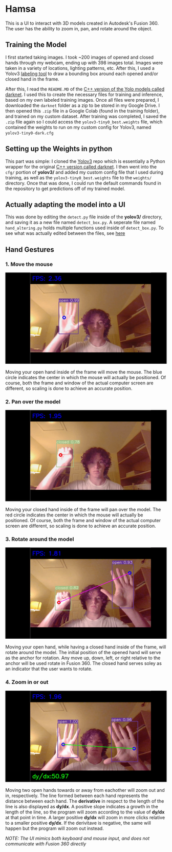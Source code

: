 # Hamsa
This is a UI to interact with 3D models created in Autodesk's Fusion 360. The user has the ability to zoom in, pan, and rotate around the object.

## Training the Model
I first started taking images. I took ~200 images of opened and closed hands through my webcam, ending up with 398 images total. Images were taken in a variety of locations, lighting patterns, etc. After this, I used a Yolov3 [labeling tool](https://github.com/Cartucho/OpenLabeling) to draw a bounding box around each opened and/or closed hand in the frame.


After this, I read the `README.MD` of the [C++ version of the Yolo models called darknet](https://github.com/AlexeyAB/darknet). I used this to create the necessary files for training and inference, based on my own labeled training images. Once all files were prepared, I downloaded the `darknet` folder as a zip to be stored in my Google Drive. I then opened this `.zip` file in a Google Colab (found in the training folder), and trained on my custom dataset. After training was completed, I saved the `.zip` file again so I could access the `yolov3-tiny0_best.weights` file, which contained the weights to run on my custom config for Yolov3, named `yolov3-tiny0-dark.cfg`

## Setting up the Weights in python
This part was simple: I cloned the [Yolov3](https://github.com/ultralytics/yolov3) repo which is essentially a Python wrapper for the original [C++ version called darknet](https://github.com/AlexeyAB/darknet). I then went into the `cfg/` portion of __yolov3/__ and added my custom config file that I used during training, as well as the `yolov3-tiny0_best.weights` file to the `weights/` directory. Once that was done, I could run the default commands found in the repository to get predictions off of my trained model.

## Actually adapting the model into a UI
This was done by editing the `detect.py` file inside of the __yolov3/__ directory, and saving it as a new file named `detect_box.py`. A seperate file named `hand_altering.py` holds multiple functions used inside of `detect_box.py`. To see what was actually edited between the files, see [here](https://www.diffchecker.com/lANKgUWu)

## Hand Gestures
### 1. Move the mouse
![](demo/move_mouse.gif)

Moving your open hand inside of the frame will move the mouse. The blue circle indicates the center in which the mouse will actually be positioned. Of course, both the frame and window of the actual computer screen are different, so scaling is done to achieve an accurate position.
### 2. Pan over the model
![](demo/pan.gif)

Moving your closed hand inside of the frame will pan over the model. The red circle indicates the center in which the mouse will actually be positioned. Of course, both the frame and window of the actual computer screen are different, so scaling is done to achieve an accurate position.
### 3. Rotate around the model
![](demo/rotate.gif)

Moving your open hand, while having a closed hand inside of the frame, will rotate around the model. The initial position of the opened hand will serve as the anchor for rotation. Any move up, down, left, or right relative to the anchor will be used rotate in Fusion 360. The closed hand serves soley as an indicator that the user wants to rotate.
### 4. Zoom in or out
![](demo/zoom.gif)

Moving two open hands towards or away from eachother will zoom out and in, respectively. The line formed between each hand represents the distance between each hand. The __derivative__ in respect to the length of the line is also displayed as __dy/dx__. A positive slope indicates a growth in the length of the line, so the program will zoom according to the value of __dy/dx__ at that point in time. A larger positive __dy/dx__ will zoom in more clicks relative to a smaller positive __dy/dx__. If the derivitave is negative, the same will happen but the program will zoom out instead.

*NOTE: The UI mimics both keyboard and mouse input, and does not communicate with Fusion 360 directly*
